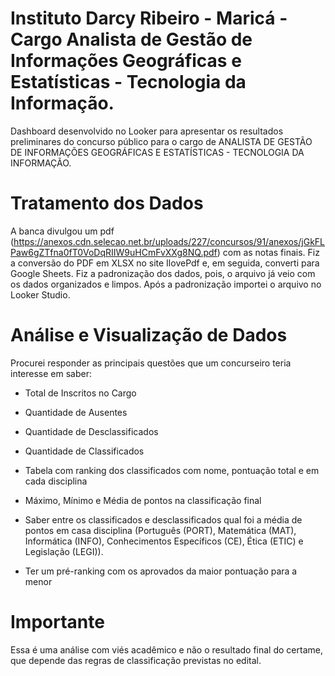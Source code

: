 # Instituto Darcy Ribeiro - Maricá - Cargo Analista de Gestão de Informações Geográficas e Estatísticas - Tecnologia da Informação.

Dashboard desenvolvido no Looker para apresentar os resultados preliminares do concurso público para o cargo de ANALISTA DE GESTÃO DE INFORMAÇÕES GEOGRÁFICAS E ESTATÍSTICAS - TECNOLOGIA DA INFORMAÇÃO. 

# Tratamento dos Dados

A banca divulgou um pdf (https://anexos.cdn.selecao.net.br/uploads/227/concursos/91/anexos/jGkFLPaw6gZTfna0fT0VoDqRIIW9uHCmFvXXg8NQ.pdf) com as notas finais. Fiz a conversão do PDF em XLSX no site IlovePdf e, em seguida, converti para Google Sheets. Fiz a padronização dos dados, pois, o arquivo já veio com os dados organizados e limpos. Após a padronização importei o arquivo no Looker Studio.

# Análise e Visualização de Dados

Procurei responder as principais questões que um concurseiro teria interesse em saber:

- Total de Inscritos no Cargo

- Quantidade de Ausentes

- Quantidade de Desclassificados

- Quantidade de Classificados

- Tabela com ranking dos classificados com nome, pontuação total e em cada disciplina

- Máximo, Mínimo e Média de pontos na classificação final

- Saber entre os classificados e desclassificados qual foi a média de pontos em casa disciplina (Português (PORT), Matemática (MAT), Informática (INFO), Conhecimentos Específicos (CE), Ética (ETIC) e Legislação (LEGI)).

- Ter um pré-ranking com os aprovados da maior pontuação para a menor

# Importante

Essa é uma análise com viés acadêmico e não o resultado final do certame, que depende das regras de classificação previstas no edital.
